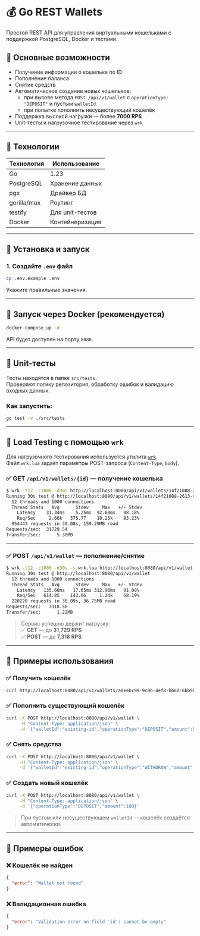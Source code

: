 # 💰 Go REST Wallets

Простой REST API для управления виртуальными кошельками с поддержкой PostgreSQL, Docker и тестами.

## 📌 Основные возможности

- Получение информации о кошельке по ID
- Пополнение баланса
- Снятие средств
- Автоматическое создание новых кошельков:
  - при вызове метода `POST /api/v1/wallet` с `operationType: "DEPOSIT"` и пустым `walletId`
  - при попытке пополнить несуществующий кошелёк
- Поддержка высокой нагрузки — более **7000 RPS**
- Unit-тесты и нагрузочное тестирование через `wrk`

---

## 🧩 Технологии

| Технология | Использование |
|------------|----------------|
| Go         | 1.23           |
| PostgreSQL | Хранение данных |
| pgx        | Драйвер БД     |
| gorilla/mux| Роутинг        |
| testify    | Для unit-тестов |
| Docker     | Контейнеризация |

---

## 🔧 Установка и запуск

### 1. Создайте `.env` файл

```bash
cp .env.example .env
```

Укажите правильные значения.

---

## 🚀 Запуск через Docker (рекомендуется)

```bash
docker-compose up -d
```

API будет доступен на порту `8080`.

---

## 🧪 Unit-тесты

Тесты находятся в папке `src/tests`.  
Проверяют логику репозитория, обработку ошибок и валидацию входных данных.

### Как запустить:

```bash
go test -v ./src/tests
```

---

## 🧱 Load Testing с помощью `wrk`

Для нагрузочного тестирования используется утилита [`wrk`](https://github.com/wg/wrk ).  
Файл `wrk.lua` задаёт параметры POST-запроса (`Content-Type`, `body`).

### ✅ GET `/api/v1/wallets/{id}` — получение кошелька

```bash
$ wrk -t12 -c1000 -d30s http://localhost:8080/api/v1/wallets/14f21088-2613-430d-b412-f82ce3559dcd
Running 30s test @ http://localhost:8080/api/v1/wallets/14f21088-2613-430d-b412-f82ce3559dcd
  12 threads and 1000 connections
  Thread Stats   Avg      Stdev     Max   +/- Stdev
    Latency    31.34ms    5.25ms  92.68ms   88.18%
    Req/Sec     2.66k   375.77    10.25k    83.23%
  954443 requests in 30.08s, 159.29MB read
Requests/sec:  31729.54
Transfer/sec:      5.30MB
```

---

### ✅ POST `/api/v1/wallet` — пополнение/снятие

```bash
$ wrk -t12 -c1000 -d30s -s wrk.lua http://localhost:8080/api/v1/wallet
Running 30s test @ http://localhost:8080/api/v1/wallet
  12 threads and 1000 connections
  Thread Stats   Avg      Stdev     Max   +/- Stdev
    Latency   135.60ms   17.65ms 312.96ms   91.08%
    Req/Sec   614.85    142.06     1.24k    68.19%
  220220 requests in 30.09s, 36.75MB read
Requests/sec:   7318.56
Transfer/sec:      1.22MB
```

> Сервис успешно держит нагрузку:  
> ✅ **GET** — до **31,729 RPS**  
> ✅ **POST** — до **7,318 RPS**

---

## 🧪 Примеры использования

### ✅ Получить кошелёк

```bash
curl http://localhost:8080/api/v1/wallets/a0eebc99-9c0b-4ef8-bb6d-6bb9bd380a11
```

### ✅ Пополнить существующий кошелёк

```bash
curl -X POST http://localhost:8080/api/v1/wallet \
     -H "Content-Type: application/json" \
     -d '{"walletId":"existing-id","operationType":"DEPOSIT","amount":50}'
```

### ✅ Снять средства

```bash
curl -X POST http://localhost:8080/api/v1/wallet \
     -H "Content-Type: application/json" \
     -d '{"walletId":"existing-id","operationType":"WITHDRAW","amount":30}'
```

### ✅ Создать новый кошелёк

```bash
curl -X POST http://localhost:8080/api/v1/wallet \
     -H "Content-Type: application/json" \
     -d '{"operationType":"DEPOSIT","amount":100}'
```

> При пустом или несуществующем `walletId` — кошелёк создаётся автоматически.

---

## 🧪 Примеры ошибок

### ❌ Кошелёк не найден

```json
{
  "error": "Wallet not found"
}
```

### ❌ Валидационная ошибка

```json
{
  "error": "Validation error on field 'id': cannot be empty"
}
```
